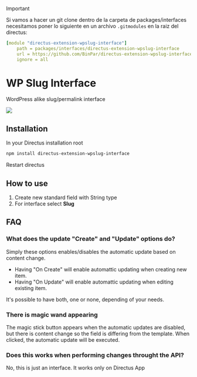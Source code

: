 

> [!IMPORTANT]  
> Si vamos a hacer un git clone dentro de la carpeta de packages/interfaces necesitamos poner lo siguiente en un archivo ``.gitmodules`` en la raiz del directus:

```yml
[module "directus-extension-wpslug-interface"]
    path = packages/interfaces/directus-extension-wpslug-interface
    url = https://github.com/BinPar/directus-extension-wpslug-interface.git
    ignore = all
```

# WP Slug Interface

WordPress alike slug/permalink interface

![](https://raw.githubusercontent.com/dimitrov-adrian/directus-extension-wpslug-interface/main/screenshot.png)

## Installation

In your Directus installation root

```bash
npm install directus-extension-wpslug-interface
```

Restart directus

## How to use

1. Create new standard field with String type
2. For interface select **Slug**

## FAQ

### What does the update "Create" and "Update" options do?

Simply these options enables/disables the automatic update based on content change.

- Having "On Create" will enable automattic updating when creating new item.
- Having "On Update" will enable automattic updating when editing existing item.

It's possible to have both, one or none, depending of your needs.

### There is magic wand appearing

The magic stick button appears when the automatic updates are disabled, but there is content change so the field is
differing from the template. When clicked, the automatic update will be executed.

### Does this works when performing changes throught the API?

No, this is just an interface. It works only on Directus App

